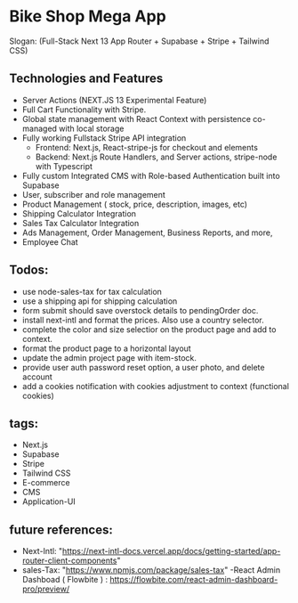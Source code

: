 # Bike Shop Mega App 
Slogan: (Full-Stack Next 13 App Router + Supabase + Stripe + Tailwind CSS)

## Technologies and Features
-  Server Actions (NEXT.JS 13 Experimental Feature)
- Full Cart Functionality with Stripe. 
- Global state management with React Context with persistence co-managed with local storage
- Fully working Fullstack Stripe API integration
    - Frontend: Next.js, React-stripe-js for checkout and elements
    - Backend: Next.js Route Handlers, and Server actions, stripe-node with Typescript
- Fully custom Integrated CMS with Role-based Authentication built into Supabase
- User, subscriber and role management
- Product Management ( stock, price, description, images, etc)
- Shipping Calculator Integration
- Sales Tax Calculator Integration
- Ads Management, Order Management, Business Reports, and more,
- Employee Chat

## Todos:
- use node-sales-tax for tax calculation
- use a shipping api for shipping calculation
- form submit should save overstock details to pendingOrder doc. 
- install next-intl and format the prices. Also use a country selector.
- complete the color and size selectior on the product page and add to context.
- format the product page to a horizontal layout
- update the admin project page with item-stock.
- provide user auth password reset option, a user photo, and delete account
- add a cookies notification with cookies adjustment to context (functional cookies)

## tags: 
- Next.js
- Supabase
- Stripe
- Tailwind CSS
- E-commerce
- CMS
- Application-UI

## future references: 
- Next-Intl: "https://next-intl-docs.vercel.app/docs/getting-started/app-router-client-components"
- sales-Tax: "https://www.npmjs.com/package/sales-tax"
-React Admin Dashboad ( Flowbite ) : https://flowbite.com/react-admin-dashboard-pro/preview/